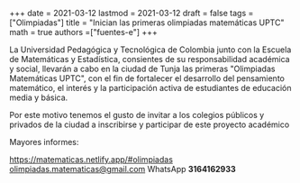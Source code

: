 +++
date      = 2021-03-12
lastmod   = 2021-03-12
draft     = false
tags      = ["Olimpiadas"]
title     = "Inician las primeras olimpiadas matemáticas UPTC"
math      = true
authors   =["fuentes-e"]
+++

La Universidad Pedagógica y Tecnológica de Colombia junto con la Escuela de Matemáticas y Estadística,
consientes de su responsabilidad académica y social, llevarán a cabo en la ciudad de Tunja
las primeras "Olimpiadas Matemáticas UPTC", con el fin de fortalecer el desarrollo
del pensamiento matemático, el interés y la participación activa de estudiantes de educación media y básica.

Por este motivo tenemos el gusto de invitar a los colegios públicos y privados de la ciudad a inscribirse y 
participar de este proyecto académico

Mayores informes:

https://matematicas.netlify.app/#olimpiadas
[olimpiadas.matematicas@gmail.com](mailto:olimpiadas.matematicas@gmail.com)
WhatsApp **3164162933**
